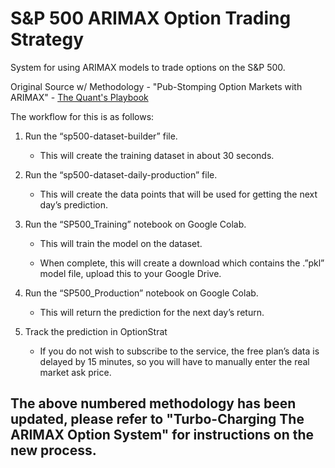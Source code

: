 # S&P 500 ARIMAX Option Trading Strategy
System for using ARIMAX models to trade options on the S&amp;P 500.

Original Source w/ Methodology - "Pub-Stomping Option Markets with ARIMAX" - [The Quant's Playbook](https://quantgalore.substack.com/)

The workflow for this is as follows:

1. Run the “sp500-dataset-builder” file. 

    * This will create the training dataset in about 30 seconds.

2. Run the “sp500-dataset-daily-production” file.

    * This will create the data points that will be used for getting the next day’s prediction.

3. Run the “SP500_Training” notebook on Google Colab.

    * This will train the model on the dataset. 

    * When complete, this will create a download which contains the .”pkl” model file, upload this to your Google Drive.

4. Run the “SP500_Production” notebook on Google Colab.

    * This will return the prediction for the next day’s return. 

5. Track the prediction in OptionStrat

    * If you do not wish to subscribe to the service, the free plan’s data is delayed by 15 minutes, so you will have to manually enter the real market ask price.

## The above numbered methodology has been updated, please refer to "Turbo-Charging The ARIMAX Option System" for instructions on the new process. 
